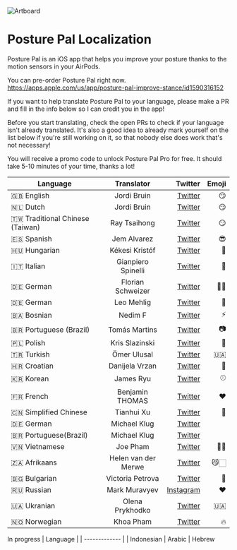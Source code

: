 ![Artboard](https://user-images.githubusercontent.com/170948/156908301-0f256afc-9fa1-4141-a5ac-889d38c1566b.png)

# Posture Pal Localization
Posture Pal is an iOS app that helps you improve your posture thanks to the motion sensors in your AirPods.

You can pre-order Posture Pal right now.
https://apps.apple.com/us/app/posture-pal-improve-stance/id1590316152

If you want to help translate Posture Pal to your language, please make a PR and fill in the info below so I can credit you in the app!

Before you start translating, check the open PRs to check if your language isn't already translated. It's also a good idea to already mark yourself on the list below if you're still working on it, so that nobody else does work that's not necessary! 

You will receive a promo code to unlock Posture Pal Pro for free. It should take 5-10 minutes of your time, thanks a lot!

| Language      | Translator    | Twitter                                          | Emoji |
| ------------- |:-------------:| ------------------------------------------------:|------:|
| 🇬🇧 English    | Jordi Bruin   | [Twitter](https://www.twitter.com/jordibruin)     | 😏
| 🇳🇱 Dutch      | Jordi Bruin   | [Twitter](https://www.twitter.com/jordibruin)     | 😏
| 🇹🇼 Traditional Chinese (Taiwan)| Ray Tsaihong | [Twitter](https://www.twitter.com/rmundo)  | 😏
| 🇪🇸 Spanish | Jem Alvarez   | [Twitter](https://www.twitter.com/official_jemal) | 😎
| 🇭🇺 Hungarian  | Kékesi Kristóf| [Twitter](https://www.twitter.com/kristofkekesi)  | 🥳
| 🇮🇹 Italian      | Gianpiero Spinelli   | [Twitter](https://www.twitter.com/gianpispi)     | 🦄
| 🇩🇪 German      | Florian Schweizer   | [Twitter](https://www.twitter.com/flowritescode)     | 🧑‍💻
| 🇩🇪 German      | Leo Mehlig   | [Twitter](https://www.twitter.com/leoMehlig)     | 🦁
| 🇧🇦 Bosnian      | Nedim F   | [Twitter](https://www.twitter.com/nedim0x01)     |⚡️
| 🇧🇷 Portuguese (Brazil)      | Tomás Martins   | [Twitter](https://www.twitter.com/tommycadle)     |📷
| 🇵🇱 Polish      | Kris Slazinski   | [Twitter](https://www.twitter.com/KSlazinski)     |🎸
| 🇹🇷 Turkish      | Ömer Ulusal   | [Twitter](https://www.twitter.com/ulusalomer)     | 🇺🇦
| 🇭🇷 Croatian      | Danijela Vrzan   | [Twitter](https://www.twitter.com/dvrzan)     | 👻
| 🇰🇷 Korean      | James Ryu   | [Twitter](https://twitter.com/jrswiftjourney)     | ⚾️
| 🇫🇷 French      | Benjamin THOMAS   | [Twitter](https://twitter.com/tho_benjamin)     | ❤️
| 🇨🇳 Simplified Chinese      | Tianhui Xu   | [Twitter](https://twitter.com/xu_tianhuihui)     | 🎋
| 🇩🇪 German             | Michael Klug  | [Twitter](https://www.twitter.com/mmklug)         | 
| 🇧🇷 Portuguese(Brazil) | Michael Klug  | [Twitter](https://www.twitter.com/mmklug)         | 
| 🇻🇳 Vietnamese | Joe Pham  | [Twitter](https://www.twitter.com/rungxanh1995)         | 💪🏻
| 🇿🇦 Afrikaans | Helen van der Merwe  | [Twitter](https://www.twitter.com/thehell_cat)         |😼🏻
| 🇧🇬 Bulgarian | Victoria Petrova  | [Twitter](https://www.twitter.com/vicki_petrovaa)| 🥳
| 🇷🇺 Russian | Mark Muravyev  | [Instagram](https://www.instagram.com/markelodelaura)| ❤️
| 🇺🇦 Ukranian | Olena Prykhodko  | [Twitter](https://www.twitter.com/helen.prykhodko)| 🇺🇦
| 🇳🇴 Norwegian | Khoa Pham  | [Twitter](https://www.twitter.com/onmyway133)| 🔥




In progress
| Language      |
| ------------- |
| Indonesian
| Arabic
| Hebrew
